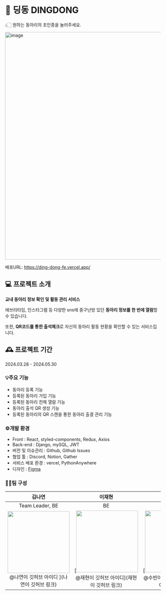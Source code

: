 # 🔔 딩동 DINGDONG
👆🏻 원하는 동아리의 초인종을 눌러주세요. 

<img width="736" alt="image" src="https://github.com/user-attachments/assets/9217c7c8-7cd1-465b-9ce7-83e581bcb768" />

배포URL: https://ding-dong-fe.vercel.app/
## 💻 프로젝트 소개 
**교내 동아리 정보 확인 및 활동 관리 서비스**

애브리타임, 인스타그램 등 다양한 sns에 중구난방 있던 **동아리 정보를 한 번에 열람**할 수 있습니다.

또한, **QR코드를 통한 출석체크**로 자신의 동아리 활동 현황을 확인할 수 있는 서비스입니다.
## 🕰️ 프로젝트 기간
2024.03.28 - 2024.05.30

### 💡주요 기능 
  - 동아리 등록 기능
  - 등록된 동아리 가입 기능
  - 등록된 동아리 전체 열람 기능
  - 동아리 출석 QR 생성 기능
  - 등록된 동아리의 QR 스캔을 통한 동아리 출결 관리 기능
### ⚙️개발 환경 
- Front :  React, styled-components, Redux, Axios
- Back-end : Django, mySQL, JWT
- 버전 및 이슈관리 : Github, Github Issues
- 협업 툴 : Discord, Notion, Gather
- 서비스 배포 환경 : vercel,  PythonAnywhere
- 디자인 : [Figma](https://www.figma.com/design/4w7b35efoDF54SNRfgpiLC/%EB%94%A9%EB%8F%99?t=cbksfSvmM11XHznK-0)
### 👫🏻팀 구성
<div align="center">

| **김나연** | **이재현** | **조수빈** | **김정주** | **이홍규** | **홍수지** |
| :------: |  :------: | :------: | :------: | :------: | :------: |
| Team Leader, BE |  BE | BE | FE | FF | FE |
| <img src="나연이사진" height=200 > <br/> @나연이 깃허브 아이디 ](나연이 깃허브 링크) |  [<img src="재현이 사진" height=200> <br/> @재현이 깃허브 아이디](재현이 깃허브 링크) | [<img src="수빈이사진" height=200> <br/> @수빈이 깃허브 아이디 ](수빈이 깃허브 링크) | [<img src="https://github.com/user-attachments/assets/103798ae-f186-4604-b473-76ce83f76f92" height=200 > <br/> @KimJJRoSY ](https://github.com/KimJJRoSY) | <img src="https://github.com/user-attachments/assets/dc2c4376-e13a-4812-8e35-bfb303571c0c" height=200> <br/> [@largeredjade](https://github.com/largeredjade) | <img src="https://github.com/user-attachments/assets/67f8a2a0-6909-4339-8bee-520bcae29631" width = 150 height=200> <br/> [@norangsuji](https://github.com/norangsuji) | 
<div align="left">


